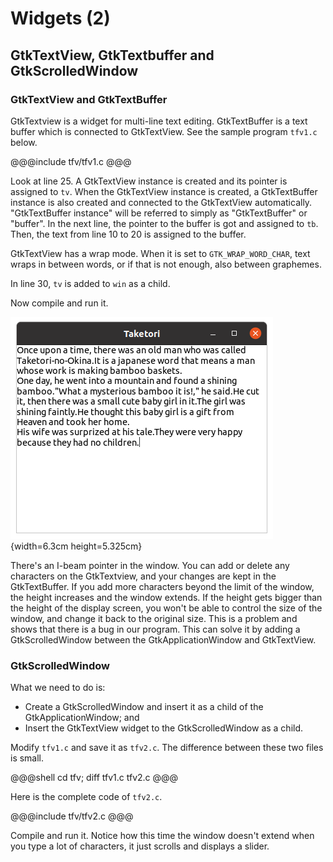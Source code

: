 # Widgets (2)

## GtkTextView, GtkTextbuffer and GtkScrolledWindow

### GtkTextView and GtkTextBuffer

GtkTextview is a widget for multi-line text editing.
GtkTextBuffer is a text buffer which is connected to GtkTextView.
See the sample program `tfv1.c` below.

@@@include
tfv/tfv1.c
@@@

Look at line 25.
A GtkTextView instance is created and its pointer is assigned to `tv`.
When the GtkTextView instance is created, a GtkTextBuffer instance is also created and connected to the GtkTextView automatically.
"GtkTextBuffer instance" will be referred to simply as "GtkTextBuffer" or "buffer".
In the next line, the pointer to the buffer is got and assigned to `tb`.
Then, the text from line 10 to 20 is assigned to the buffer.

GtkTextView has a wrap mode.
When it is set to `GTK_WRAP_WORD_CHAR`, text wraps in between words, or if that is not enough, also between graphemes.

In line 30, `tv` is added to `win` as a child.

Now compile and run it.

![GtkTextView](../image/screenshot_tfv1.png){width=6.3cm height=5.325cm}

There's an I-beam pointer in the window.
You can add or delete any characters on the GtkTextview,
and your changes are kept in the GtkTextBuffer.
If you add more characters beyond the limit of the window, the height increases and the window extends.
If the height gets bigger than the height of the display screen, you won't be
able to control the size of the window, and change it back to the original size.
This is a problem and shows that there is a bug in our program.
This can solve it by adding a GtkScrolledWindow between the GtkApplicationWindow and GtkTextView.

### GtkScrolledWindow

What we need to do is:

- Create a GtkScrolledWindow and insert it as a child of the GtkApplicationWindow; and
- Insert the GtkTextView widget to the GtkScrolledWindow as a child.

Modify `tfv1.c` and save it as `tfv2.c`.
The difference between these two files is small.

@@@shell
cd tfv; diff tfv1.c tfv2.c
@@@

Here is the complete code of `tfv2.c`.

@@@include
tfv/tfv2.c
@@@

Compile and run it.
Notice how this time the window doesn't extend when you type a lot of characters,
it just scrolls and displays a slider.
